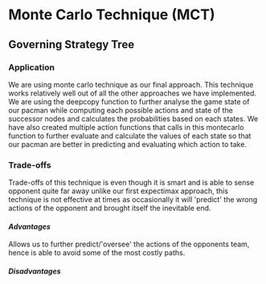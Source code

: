 # Monte Carlo Technique (MCT)

## Governing Strategy Tree  

### Application
We are using monte carlo technique as our final approach. This technique works relatively well out of all the other approaches we have implemented. We are using the deepcopy function to further analyse the game state of our pacman while computing each possible actions and state of the successor nodes and calculates the probabilities based on each states. We have also created multiple action functions that calls in this montecarlo function to further evaluate and calculate the values of each state so that our pacman are better in predicting and evaluating which action to take. 
### Trade-offs  
Trade-offs of this technique is even though it is smart and is able to sense opponent quite far away unlike our first expectimax approach, this technique is not effective at times as occasionally it will 'predict' the wrong actions of the opponent and brought itself the inevitable end. 
#### *Advantages*  
Allows us to further predict/'oversee' the actions of the opponents team, hence is able to avoid some of the most costly paths.

#### *Disadvantages*
